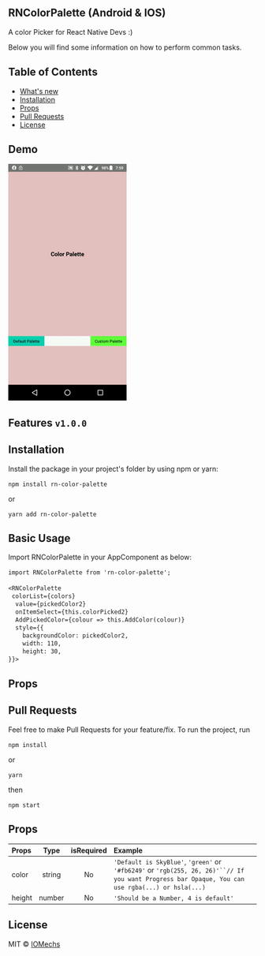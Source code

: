 ## RNColorPalette (Android & IOS)
A color Picker for React Native Devs :)

Below you will find some information on how to perform common tasks.<br>


## Table of Contents

- [What's new](#whats-new)
- [Installation](#installation)
- [Props](#props)
- [Pull Requests](#pr)
- [License](#license)


## Demo
![](assets/android-demo.gif)

## Features `v1.0.0`


## Installation

Install the package in your project's folder by using npm or yarn:

```
npm install rn-color-palette
```
or
```
yarn add rn-color-palette
```

## Basic Usage

Import RNColorPalette in your AppComponent as below:

```
import RNColorPalette from 'rn-color-palette';

<RNColorPalette
 colorList={colors}
  value={pickedColor2}
  onItemSelect={this.colorPicked2}
  AddPickedColor={colour => this.AddColor(colour)}
  style={{
    backgroundColor: pickedColor2,
    width: 110,
    height: 30,
}}>
```


## Props



## Pull Requests

Feel free to make Pull Requests for your feature/fix.
To run the project, run
```
npm install
```
or
```
yarn
```
then
```
npm start
```
## Props

| Props  |  Type  | isRequired | Example                                                                                                                                            |
| :----- | :----: | :--------: | :------------------------------------------------------------------------------------------------------------------------------------------------- |
| color  | string |     No     | `'Default is SkyBlue'`, `'green'` or `'#fb6249'` or ` 'rgb(255, 26, 26)'``// If you want Progress bar Opaque, You can use rgba(...) or hsla(...) ` |
| height | number |     No     | `'Should be a Number, 4 is default'`                                                                           

## License
MIT © [IOMechs](https://github.com/IOmechs)